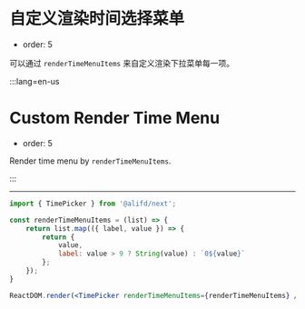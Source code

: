 # 自定义渲染时间选择菜单

- order: 5

可以通过 `renderTimeMenuItems` 来自定义渲染下拉菜单每一项。

:::lang=en-us
# Custom Render Time Menu

- order: 5

Render time menu by `renderTimeMenuItems`.

:::

---

````jsx
import { TimePicker } from '@alifd/next';

const renderTimeMenuItems = (list) => {
    return list.map(({ label, value }) => {
        return {
            value,
            label: value > 9 ? String(value) : `0${value}`
        };
    });
}

ReactDOM.render(<TimePicker renderTimeMenuItems={renderTimeMenuItems} />, mountNode);
````
